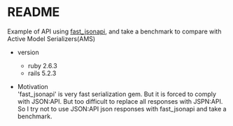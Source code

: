 # README

Example of API using [fast_jsonapi](https://github.com/Netflix/fast_jsonapi), and take a benchmark to compare with Active Model Serializers(AMS)

* version  
  - ruby 2.6.3
  - rails 5.2.3

* Motivation  
  'fast_jsonapi' is very fast serialization gem. But it is forced to comply with JSON:API. But too difficult to replace all responses with JSPN:API. So I try not to use JSON:API json responses with fast_jsonapi and take a benchmark.
  

